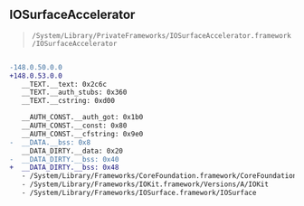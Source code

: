 ## IOSurfaceAccelerator

> `/System/Library/PrivateFrameworks/IOSurfaceAccelerator.framework/IOSurfaceAccelerator`

```diff

-148.0.50.0.0
+148.0.53.0.0
   __TEXT.__text: 0x2c6c
   __TEXT.__auth_stubs: 0x360
   __TEXT.__cstring: 0xd00

   __AUTH_CONST.__auth_got: 0x1b0
   __AUTH_CONST.__const: 0x80
   __AUTH_CONST.__cfstring: 0x9e0
-  __DATA.__bss: 0x8
   __DATA_DIRTY.__data: 0x20
-  __DATA_DIRTY.__bss: 0x40
+  __DATA_DIRTY.__bss: 0x48
   - /System/Library/Frameworks/CoreFoundation.framework/CoreFoundation
   - /System/Library/Frameworks/IOKit.framework/Versions/A/IOKit
   - /System/Library/Frameworks/IOSurface.framework/IOSurface

```
